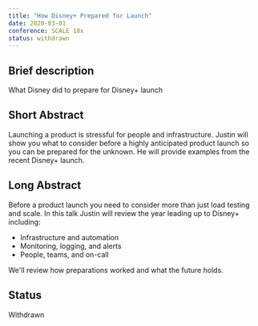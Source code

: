 ```yaml
---
title: "How Disney+ Prepared for Launch"
date: 2020-03-01
conference: SCALE 18x
status: withdrawn
---
```


## Brief description

What Disney did to prepare for Disney+ launch

## Short Abstract

Launching a product is stressful for people and infrastructure.
Justin will show you what to consider before a highly anticipated product launch so you can be prepared for the unknown.
He will provide examples from the recent Disney+ launch.

## Long Abstract

Before a product launch you need to consider more than just load testing and scale. In this talk Justin will review the year leading up to Disney+ including:

* Infrastructure and automation
* Monitoring, logging, and alerts
* People, teams, and on-call

We'll review how preparations worked and what the future holds.

## Status
Withdrawn

